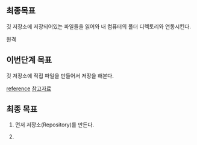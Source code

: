 ## 최종목표

깃 저장소에 저장되어있는 파일들을 읽어와 내 컴퓨터의 폴더 디렉토리와 연동시킨다.

원격

## 이번단계 목표

깃 저장소에 직접 파일을 만들어서 저장을 해본다.

[reference](https://git-scm.com/book/en/v2/Appendix-C%3A-Git-Commands-Getting-and-Creating-Projects)
[참고자료](https://git-scm.com/book/ko/v2/Appendix-C%3A-Git-%EB%AA%85%EB%A0%B9%EC%96%B4-%ED%94%84%EB%A1%9C%EC%A0%9D%ED%8A%B8-%EA%B0%80%EC%A0%B8%EC%98%A4%EA%B8%B0%EC%99%80-%EC%83%9D%EC%84%B1%ED%95%98%EA%B8%B0)

## 최종 목표


1. 먼저 저장소(Repository)를 만든다.

2. 
